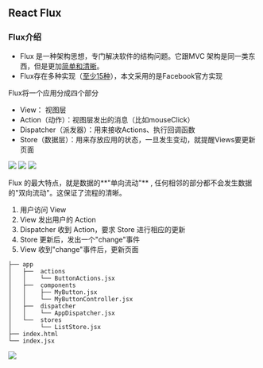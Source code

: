 ## React Flux

### Flux介绍

- Flux 是一种架构思想，专门解决软件的结构问题。它跟MVC 架构是同一类东西，但是更加[简单和清晰](https://www.infoq.com/news/2014/05/facebook-mvc-flux)。
- Flux存在多种实现（[至少15种](https://github.com/voronianski/flux-comparison)），本文采用的是Facebook官方实现

Flux将一个应用分成四个部分

- View： 视图层
- Action（动作）：视图层发出的消息（比如mouseClick）
- Dispatcher（派发器）：用来接收Actions、执行回调函数
- Store（数据层）：用来存放应用的状态，一旦发生变动，就提醒Views要更新页面

![](http://i.imgur.com/UvwpYTc.png)
![](http://i.imgur.com/JAZr29t.png)
![](http://i.imgur.com/KoGMnLA.png)

Flux 的最大特点，就是数据的**"单向流动"** , 任何相邻的部分都不会发生数据的"双向流动"。这保证了流程的清晰。

1. 用户访问 View
2. View 发出用户的 Action
3. Dispatcher 收到 Action，要求 Store 进行相应的更新
4. Store 更新后，发出一个"change"事件
5. View 收到"change"事件后，更新页面

```
├── app
│   ├──  actions
│   │    └── ButtonActions.jsx
│   ├──  components
│   │    ├── MyButton.jsx
│   │    └── MyButtonController.jsx
│   ├──  dispatcher
│   │    └── AppDispatcher.jsx
│   └──  stores
│        └── ListStore.jsx
├── index.html
└── index.jsx
```

![](http://i.imgur.com/lxDIHcu.png)



